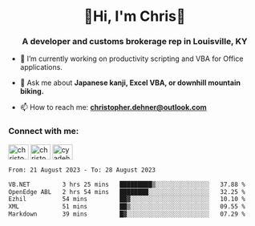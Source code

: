 <div class="main">
<h1 align="center">🌟Hi, I'm Chris🌟</h1>
<h3 align="center">A developer and customs brokerage rep in Louisville, KY</h3>

- 🔭 I’m currently working on productivity scripting and VBA for Office applications.

- 💬 Ask me about **Japanese kanji, Excel VBA, or downhill mountain biking.**

- 📫 How to reach me: **christopher.dehner@outlook.com**

<h3 align="left">Connect with me:</h3>
<p align="left">
<a href="https://linkedin.com/in/christopherdehnerii" target="blank"><img align="center" src="https://cdn.jsdelivr.net/npm/simple-icons@3.0.1/icons/linkedin.svg" alt="christopherdehnerii" height="30" width="40" /></a>
<a href="https://fb.com/christopherdehnerii" target="blank"><img align="center" src="https://cdn.jsdelivr.net/npm/simple-icons@3.0.1/icons/facebook.svg" alt="christopherdehnerii" height="30" width="40" /></a>
<a href="https://instagram.com/cyadehn" target="blank"><img align="center" src="https://cdn.jsdelivr.net/npm/simple-icons@3.0.1/icons/instagram.svg" alt="cyadehn" height="30" width="40" /></a>
</p>

<!--START_SECTION:waka-->

```txt
From: 21 August 2023 - To: 28 August 2023

VB.NET         3 hrs 25 mins   █████████▒░░░░░░░░░░░░░░░   37.88 %
OpenEdge ABL   2 hrs 54 mins   ████████░░░░░░░░░░░░░░░░░   32.25 %
Ezhil          54 mins         ██▓░░░░░░░░░░░░░░░░░░░░░░   10.10 %
XML            51 mins         ██▒░░░░░░░░░░░░░░░░░░░░░░   09.55 %
Markdown       39 mins         █▓░░░░░░░░░░░░░░░░░░░░░░░   07.29 %
```

<!--END_SECTION:waka-->
